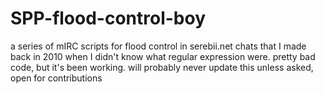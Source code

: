 # SPP-flood-control-boy
a series of mIRC scripts for flood control in serebii.net chats that I made back in 2010 when I didn't know what regular expression were. pretty bad code, but it's been working. will probably never update this unless asked, open for contributions

